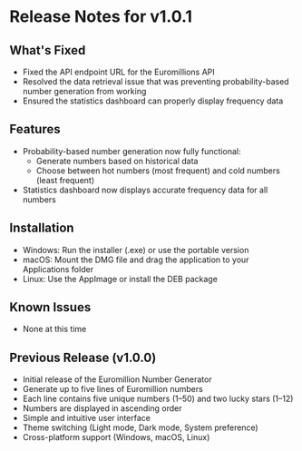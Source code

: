# Release Notes for v1.0.1

## What's Fixed
- Fixed the API endpoint URL for the Euromillions API
- Resolved the data retrieval issue that was preventing probability-based number generation from working
- Ensured the statistics dashboard can properly display frequency data

## Features
- Probability-based number generation now fully functional:
  - Generate numbers based on historical data
  - Choose between hot numbers (most frequent) and cold numbers (least frequent)
- Statistics dashboard now displays accurate frequency data for all numbers

## Installation
- Windows: Run the installer (.exe) or use the portable version
- macOS: Mount the DMG file and drag the application to your Applications folder
- Linux: Use the AppImage or install the DEB package

## Known Issues
- None at this time

## Previous Release (v1.0.0)
- Initial release of the Euromillion Number Generator
- Generate up to five lines of Euromillion numbers
- Each line contains five unique numbers (1–50) and two lucky stars (1–12)
- Numbers are displayed in ascending order
- Simple and intuitive user interface
- Theme switching (Light mode, Dark mode, System preference)
- Cross-platform support (Windows, macOS, Linux)
